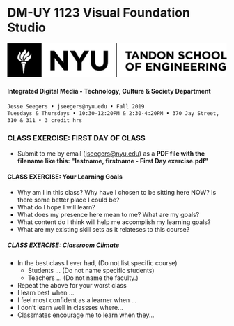 # DM-UY 1123 Visual Foundation Studio

![NYU](nyu_soe_logo.png)

#### Integrated Digital Media • Technology, Culture & Society Department 

```
Jesse Seegers • jseegers@nyu.edu • Fall 2019 
Tuesdays & Thursdays • 10:30-12:20PM & 2:30-4:20PM • 370 Jay Street, 310 & 311 • 3 credit hrs
```

### CLASS EXERCISE: FIRST DAY OF CLASS

- Submit to me by email (jseegers@nyu.edu) as a **PDF file with the filename like this: "lastname, firstname - First Day exercise.pdf"**

#### CLASS EXERCISE: Your Learning Goals
* Why am I in this class? Why have I chosen to be sitting here NOW? Is there some better place I could be? 
* What do I hope I will learn? 
* What does my presence here mean to me? What are my goals?
* What content do I think will help me accomplish my learning goals?
* What are my existing skill sets as it relateses to this course?


##### CLASS EXERCISE: Classroom Climate
* In the best class I ever had, (Do not list specific course)
  * Students ... (Do not name specific students)
  * Teachers ... (Do not name the faculty.)
* Repeat the above for your worst class
* I learn best when ...
* I feel most confident as a learner when ...
* I don’t learn well in classses where...
* Classmates encourage me to learn when they... 